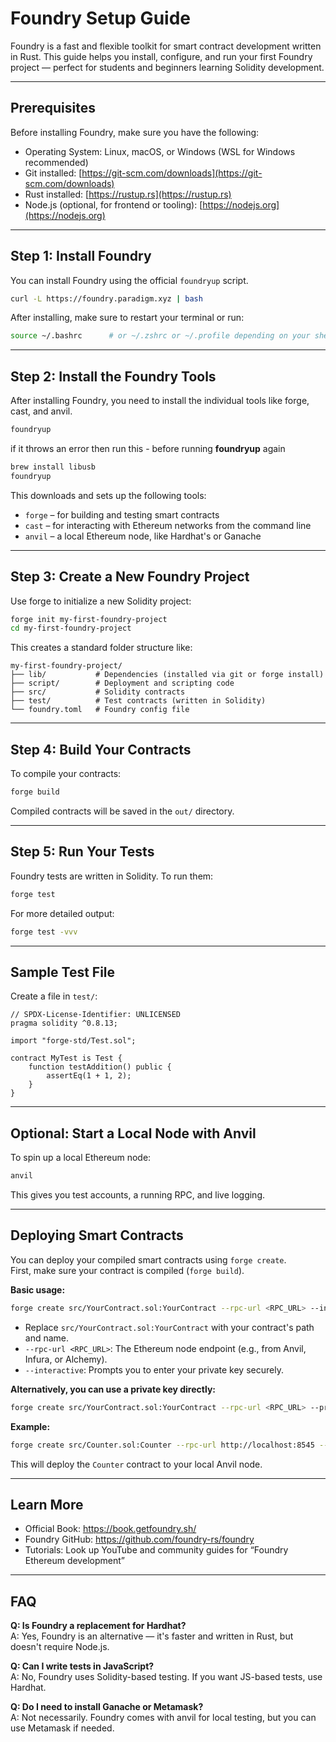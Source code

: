 # Foundry Setup Guide

Foundry is a fast and flexible toolkit for smart contract development written in Rust. This guide helps you install, configure, and run your first Foundry project — perfect for students and beginners learning Solidity development.

---

## Prerequisites

Before installing Foundry, make sure you have the following:

- Operating System: Linux, macOS, or Windows (WSL for Windows recommended)
- Git installed: [https://git-scm.com/downloads](https://git-scm.com/downloads)
- Rust installed: [https://rustup.rs](https://rustup.rs)
- Node.js (optional, for frontend or tooling): [https://nodejs.org](https://nodejs.org)

---

## Step 1: Install Foundry

You can install Foundry using the official `foundryup` script.

```bash
curl -L https://foundry.paradigm.xyz | bash
```

After installing, make sure to restart your terminal or run:

```bash
source ~/.bashrc      # or ~/.zshrc or ~/.profile depending on your shell
```

---

## Step 2: Install the Foundry Tools

After installing Foundry, you need to install the individual tools like forge, cast, and anvil.

```bash
foundryup
```
if it throws an error then run this - before running **foundryup** again  

```bash
brew install libusb
foundryup
```

This downloads and sets up the following tools:

- `forge` – for building and testing smart contracts
- `cast` – for interacting with Ethereum networks from the command line
- `anvil` – a local Ethereum node, like Hardhat's or Ganache

---

## Step 3: Create a New Foundry Project

Use forge to initialize a new Solidity project:

```bash
forge init my-first-foundry-project
cd my-first-foundry-project
```

This creates a standard folder structure like:

```
my-first-foundry-project/
├── lib/           # Dependencies (installed via git or forge install)
├── script/        # Deployment and scripting code
├── src/           # Solidity contracts
├── test/          # Test contracts (written in Solidity)
└── foundry.toml   # Foundry config file
```

---

## Step 4: Build Your Contracts

To compile your contracts:

```bash
forge build
```

Compiled contracts will be saved in the `out/` directory.

---

## Step 5: Run Your Tests

Foundry tests are written in Solidity. To run them:

```bash
forge test
```

For more detailed output:

```bash
forge test -vvv
```

---

## Sample Test File

Create a file in `test/`:

```solidity
// SPDX-License-Identifier: UNLICENSED
pragma solidity ^0.8.13;

import "forge-std/Test.sol";

contract MyTest is Test {
    function testAddition() public {
        assertEq(1 + 1, 2);
    }
}
```

---

## Optional: Start a Local Node with Anvil

To spin up a local Ethereum node:

```bash
anvil
```

This gives you test accounts, a running RPC, and live logging.

---

## Deploying Smart Contracts

You can deploy your compiled smart contracts using `forge create`.  
First, make sure your contract is compiled (`forge build`).

**Basic usage:**

```bash
forge create src/YourContract.sol:YourContract --rpc-url <RPC_URL> --interactive
```

- Replace `src/YourContract.sol:YourContract` with your contract's path and name.
- `--rpc-url <RPC_URL>`: The Ethereum node endpoint (e.g., from Anvil, Infura, or Alchemy).
- `--interactive`: Prompts you to enter your private key securely.

**Alternatively, you can use a private key directly:**

```bash
forge create src/YourContract.sol:YourContract --rpc-url <RPC_URL> --private-key <YOUR_PRIVATE_KEY>
```

**Example:**

```bash
forge create src/Counter.sol:Counter --rpc-url http://localhost:8545 --interactive
```


This will deploy the `Counter` contract to your local Anvil node.

---

## Learn More

- Official Book: https://book.getfoundry.sh/
- Foundry GitHub: https://github.com/foundry-rs/foundry
- Tutorials: Look up YouTube and community guides for “Foundry Ethereum development”

---

## FAQ

**Q: Is Foundry a replacement for Hardhat?**  
A: Yes, Foundry is an alternative — it's faster and written in Rust, but doesn't require Node.js.

**Q: Can I write tests in JavaScript?**  
A: No, Foundry uses Solidity-based testing. If you want JS-based tests, use Hardhat.

**Q: Do I need to install Ganache or Metamask?**  
A: Not necessarily. Foundry comes with anvil for local testing, but you can use Metamask if needed.
